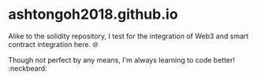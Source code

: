 # ashtongoh2018.github.io

Alike to the solidity repository, I test for the integration of Web3 and smart contract integration here. :globe_with_meridians:

Though not perfect by any means, I'm always learning to code better! :neckbeard:
